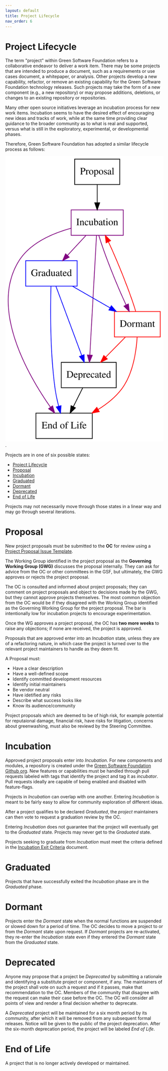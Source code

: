 ```yaml
---
layout: default
title: Project Lifecycle
nav_order: 6
---
```

[//]: # (SPDX-License-Identifier: CC-BY-4.0)

# Project Lifecycle

The term "project" within Green Software Foundation refers to a collaborative endeavor to deliver a work item. There may be some projects that are intended to produce a document, such as a requirements or use cases document, a whitepaper, or analysis. Other projects develop a new capability, refactor, or remove an existing capability for the Green Software Foundation technology releases. Such projects may take the form of a new component (e.g., a new repository) or may propose additions, deletions, or changes to an existing repository or repositories.

Many other open source initiatives leverage an incubation process for new work items. Incubation seems to have the desired effect of encouraging new ideas and tracks of work, while at the same time providing clear guidance to the broader community as to what is real and supported, versus what is still in the exploratory, experimental, or developmental phases.

Therefore, Green Software Foundation has adopted a similar lifecycle process as follows:

![Project lifecycle in graph format](project-lifecycle.svg "Project Lifecycle Graph").

Projects are in one of six possible states:

- [Project Lifecycle](#project-lifecycle)
- [Proposal](#proposal)
- [Incubation](#incubation)
- [Graduated](#graduated)
- [Dormant](#dormant)
- [Deprecated](#deprecated)
- [End of Life](#end-of-life)

Projects may not necessarily move through those states in a linear way and may go through several iterations.

# Proposal

New project proposals must be submitted to the **OC** for review using a [Project Proposal Issue Template](https://github.com/Green-Software-Foundation/oc/issues/new?labels=project%2C+proposed&projects=&template=new-project-proposal.md&title=%5BProject%5D+Title+Of+Project). 

The Working Group identified in the project proposal as the **Governing Working Group (GWG)** discusses the proposal internally. They can ask for advice from the OC or other committees in the GSF, but ultimately, the GWG approves or rejects the project proposal. 

The OC is consulted and informed about project proposals; they can comment on project proposals and object to decisions made by the GWG, but they cannot approve projects themselves. The most common objection from the OC would be if they disagreed with the Working Group identified as the Governing Working Group for the project proposal. The bar is intentionally low for incubation projects to encourage experimentation.

Once the WG approves a project proposal, the OC has **two more weeks** to raise any objections; if none are received, the project is approved.

Proposals that are approved enter into an *Incubation* state, unless they are of a refactoring nature, in which case the project is turned over to the relevant project maintainers to handle as they deem fit.

A Proposal must:

-   Have a clear description
-   Have a well-defined scope
-   Identify committed development resources
-   Identify initial maintainers
-   Be vendor neutral
-   Have idetified any risks
-   Describe what success looks like
-   Know its audience/community

Project proposals which are deemed to be of high risk, for example potential for reputaional damage, financial risk, have risks for litigation, concerns about greenwashing, must also be reviewd by the Steering Committee.

# Incubation

Approved project proposals enter into *Incubation*. For new components and modules, a repository is created under the [Green Software Foundation Github org](https://github.com/Green-Software-Foundation). New features or capabilities must be handled through pull requests labeled with tags that identify the project and tag it as *incubator*. Pull requests ideally are capable of being enabled and disabled with feature-flags.

Projects in *Incubation* can overlap with one another. Entering *Incubation* is meant to be fairly easy to allow for community exploration of different ideas.

After a project qualifies to be declared *Graduated*, the *project* maintainers can then vote to request a graduation review by the OC.

Entering *Incubation* does not guarantee that the project will eventually get to the *Graduated* state. Projects may never get to the *Graduated* state.

Projects seeking to graduate from *Incubation* must meet the criteria defined in the [Incubation Exit Criteria](./project-incubation-exit.md) document.

# Graduated

Projects that have successfully exited the *Incubation* phase are in the *Graduated* phase.

# Dormant

Projects enter the *Dormant* state when the normal functions are suspended or slowed down for a period of time. The OC decides to move a project to or from the *Dormant* state upon request. If *Dormant* projects are re-activated, they re-enter the *Incubation* state even if they entered the *Dormant* state from the *Graduated* state.

# Deprecated

Anyone may propose that a project be *Deprecated* by submitting a rationale and identifying a substitute project or component, if any. The maintainers of the project shall vote on such a request and if it passes, make that recommendation to the OC. Members of the community that disagree with the request can make their case before the OC. The OC will consider all points of view and render a final decision whether to deprecate.

A *Deprecated* project will be maintained for a six month period by its community, after which it will be removed from any subsequent formal releases. Notice will be given to the public of the project deprecation. After the six-month deprecation period, the project will be labeled *End of Life*.

# End of Life

A project that is no longer actively developed or maintained.

